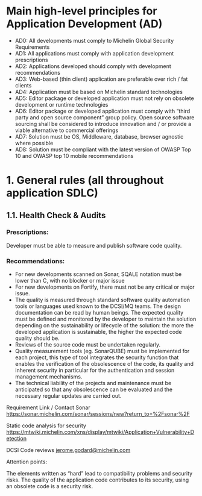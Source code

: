 # Main high-level principles for Application Development (AD)
*	AD0: All developments must comply to Michelin Global Security Requirements  
*	AD1: All applications must comply with application development prescriptions   
*	AD2: Applications developed should comply with development recommendations   
*	AD3: Web-based (thin client) application are preferable over rich / fat clients   
*	AD4: Application must be based on Michelin standard technologies   
*	AD5: Editor package or developed application must not rely on obsolete development or runtime technologies  
*	AD6: Editor package or developed application must comply with “third party and open source component” group policy. Open source software sourcing shall be considered to introduce innovation and / or provide a viable alternative to commercial offerings  
*	AD7: Solution must be OS, Middleware, database, browser agnostic where possible 
*	AD8: Solution must be compliant with the latest version of OWASP Top 10 and OWASP top 10 mobile recommendations


# 1. General rules (all throughout application SDLC)  
## 1.1. Health Check & Audits  

### Prescriptions:

Developer must be able to measure and publish software code quality.

### Recommendations:

*	For new developments scanned on Sonar, SQALE notation must be lower than C, with no blocker or major issue
*	For new developments on Fortify, there must not be any critical or major issue. 
*	The quality is measured through standard software quality automation tools or languages used known to the DCSI/MQ teams. The design documentation can be read by human beings.
The expected quality must be defined and monitored by the developer to maintain the solution depending on the sustainability or lifecycle of the solution: the more the developed application is sustainable, the higher the expected code quality should be.
*	Reviews of the source code must be undertaken regularly.
*	Quality measurement tools (eg. SonarQUBE) must be implemented for each project, this type of tool integrates the security function that enables the verification of the obsolescence of the code, its quality and inherent security in particular for the authentication and session management mechanisms.
*	The technical liability of the projects and maintenance must be anticipated so that any obsolescence can be evaluated and the necessary regular updates are carried out. 


Requirement	Link / Contact
Sonar	https://sonar.michelin.com/sonar/sessions/new?return_to=%2Fsonar%2F

Static code analysis for security	https://mtwiki.michelin.com/xns/display/mtwiki/Application+Vulnerability+Detection

DCSI Code reviews	jerome.godard@michelin.com
	

Attention points:

The elements written as “hard” lead to compatibility problems and security risks.  The quality of the application code contributes to its security, using an obsolete code is a security risk.
